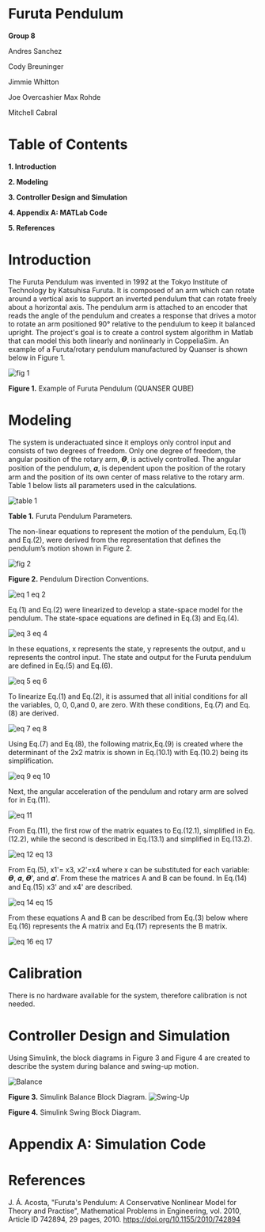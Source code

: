 # Furuta Pendulum
**Group 8**

Andres Sanchez

Cody Breuninger

Jimmie Whitton

Joe Overcashier
Max Rohde

Mitchell Cabral

# Table of Contents
**1. Introduction**

**2. Modeling**

**3. Controller Design and Simulation**

**4. Appendix A: MATLab Code**

**5. References**

# **Introduction**

The Furuta Pendulum was invented in 1992 at the Tokyo Institute of Technology by Katsuhisa Furuta. It is composed of an arm which can rotate around a vertical axis to support an 
inverted pendulum that can rotate freely about a horizontal axis. The pendulum arm is attached to an encoder that reads the angle of the pendulum and creates a response that 
drives a motor to rotate an arm positioned 90° relative to the pendulum to keep it balanced upright. The project's goal is to create a control system algorithm in Matlab that can 
model this both linearly and nonlinearly in CoppeliaSim. An example of a Furuta/rotary pendulum manufactured by Quanser is shown below in Figure 1.

![fig 1](https://user-images.githubusercontent.com/84546893/119276584-c7d23a80-bbcf-11eb-8dbb-872fc528ce85.png)

**Figure 1.** Example of Furuta Pendulum (QUANSER QUBE)

# **Modeling**

The system is underactuated since it employs only control input and consists of two degrees of freedom. Only one degree of freedom, the angular position of the rotary arm, 𝜭, is actively controlled. The angular position of the pendulum, 𝜶, is dependent upon the position of the rotary arm and the position of its own center of mass relative to the rotary arm. Table 1 below lists all parameters used in the calculations.

![table 1](https://user-images.githubusercontent.com/84546893/119276655-20093c80-bbd0-11eb-97a4-9fb43ccccc0d.png)

**Table 1.** Furuta Pendulum Parameters.

The non-linear equations to represent the motion of the pendulum, Eq.(1) and Eq.(2), were derived from the representation that defines the pendulum’s motion shown in Figure 2.

![fig 2](https://user-images.githubusercontent.com/84546893/119276700-66f73200-bbd0-11eb-9581-d03918bab300.png)

**Figure 2.** Pendulum Direction Conventions.

![eq 1 eq 2](https://user-images.githubusercontent.com/84546893/119276696-61015100-bbd0-11eb-9c57-1db25746f288.png)

Eq.(1) and Eq.(2) were linearized to develop a state-space model for the pendulum. The state-space equations are defined in Eq.(3) and Eq.(4).

![eq 3 eq 4](https://user-images.githubusercontent.com/84546893/119276749-afaeeb00-bbd0-11eb-8b05-4f82e3e8e89a.png)

In these equations, x represents the state, y represents the output, and u represents the control input. The state and output for the Furuta pendulum are defined in Eq.(5) and Eq.(6).

![eq 5 eq 6](https://user-images.githubusercontent.com/84546893/119276790-e422a700-bbd0-11eb-8e15-1392640b17b1.png)

To linearize Eq.(1) and Eq.(2), it is assumed that all initial conditions for all the variables, 0, 0, 0,and 0, are zero. With these conditions, Eq.(7) and Eq.(8) are derived.

![eq 7 eq 8](https://user-images.githubusercontent.com/84546893/119276816-0b797400-bbd1-11eb-998f-890dc13b3e73.png)

Using Eq.(7) and Eq.(8), the following matrix,Eq.(9) is created where the determinant of the 2x2 matrix is shown in Eq.(10.1) with Eq.(10.2) being its simplification. 

![eq 9 eq 10](https://user-images.githubusercontent.com/84546893/119276837-28ae4280-bbd1-11eb-9f8b-cc0399337ea7.png)

Next, the angular acceleration of the pendulum and rotary arm are solved for in Eq.(11).

![eq 11](https://user-images.githubusercontent.com/84546893/119276849-349a0480-bbd1-11eb-8bf3-24dbe5fdc262.png)

From Eq.(11), the first row of the matrix equates to Eq.(12.1), simplified in Eq.(12.2), while the second is described in Eq.(13.1) and simplified in Eq.(13.2).

![eq 12 eq 13](https://user-images.githubusercontent.com/84546893/119276877-5a270e00-bbd1-11eb-83c3-04c572ab4f45.png)

From Eq.(5),  x1'= x3,  x2'=x4 where x can be substituted for each variable: 𝜭, 𝜶, 𝜭', and 𝜶'. From these the matrices A and B can be found. In Eq.(14) and Eq.(15) x3' and  x4' are described.

![eq 14 eq 15](https://user-images.githubusercontent.com/84546893/119276911-86428f00-bbd1-11eb-9710-dbecc135b3e6.png)

From these equations A and B can be described from Eq.(3) below where Eq.(16) represents the A matrix and Eq.(17) represents the B matrix.

![eq 16 eq 17](https://user-images.githubusercontent.com/84546893/119276918-8e9aca00-bbd1-11eb-839b-49d308a076de.png)
# Calibration
There is no hardware available for the system, therefore calibration is not needed.

# Controller Design and Simulation
Using Simulink, the block diagrams in Figure 3 and Figure 4 are created to describe the system during balance and swing-up motion.

![Balance](https://user-images.githubusercontent.com/84546893/119280293-995f5a00-bbe5-11eb-881e-9fd553d3ffbe.PNG)

**Figure 3.** Simulink Balance Block Diagram.
![Swing-Up](https://user-images.githubusercontent.com/84546893/119280296-9e240e00-bbe5-11eb-8675-feb13c2757b8.PNG)

**Figure 4.** Simulink Swing Block Diagram.

# Appendix A: Simulation Code

# References

J. Á. Acosta, "Furuta's Pendulum: A Conservative Nonlinear Model for Theory and Practise", Mathematical Problems in Engineering, vol. 2010, Article ID 742894, 29 pages, 2010. https://doi.org/10.1155/2010/742894



